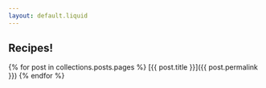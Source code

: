 ```yaml
---
layout: default.liquid
---
```

## Recipes!

{% for post in collections.posts.pages %}
[{{ post.title }}]({{ post.permalink }})
{% endfor %}
